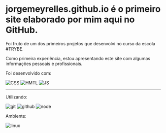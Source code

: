 # jorgemeyrelles.github.io é o primeiro site elaborado por mim aqui no GitHub.

Foi fruto de um dos primeiros projetos que desenvolvi no curso da escola #TRYBE.

Como primeira experiência, estou apresentando este site com algumas informações pessoais e profissionais.

Foi desenvolvido com:
<p align="left">
<img src="https://icongr.am/devicon/css3-original.svg?size=50&color=currentColor" alt="CSS"/>
<img src="https://icongr.am/devicon/html5-original.svg?size=50&color=currentColor" alt="HMTL" />
<img src="https://icongr.am/devicon/javascript-original.svg?size=50&color=currentColor" alt="JS" />
</p>

_______________________________________________________
Utilizando:
<p align="left">
  <img src="https://icongr.am/devicon/git-original.svg?size=50&color=currentColor" alt="git" />
  <img src="https://icongr.am/devicon/github-original.svg?size=50&color=currentColor" alt="github" />
  <img src="https://icongr.am/devicon/nodejs-original.svg?size=50&color=currentColor" alt="node" />
</p>

Ambiente:
<p align="left">
   <img src="https://icongr.am/devicon/linux-original.svg?size=50&color=currentColor" alt="linux" />
</p>
